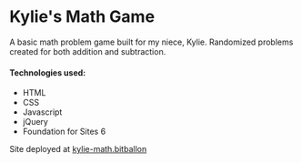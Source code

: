 # Kylie's Math Game

A basic math problem game built for my niece, Kylie. Randomized problems created for both addition
and subtraction.

#### Technologies used:
* HTML
* CSS
* Javascript
* jQuery
* Foundation for Sites 6

Site deployed at [kylie-math.bitballon](http://www.kylie-math.bitballon.com)
